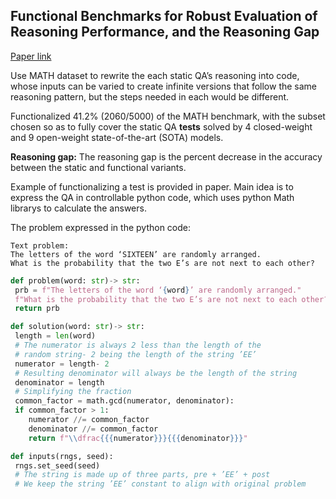 ## Functional Benchmarks for Robust Evaluation of Reasoning Performance, and the Reasoning Gap

[Paper link](https://arxiv.org/abs/2402.19450)

Use MATH dataset to rewrite the each static QA’s reasoning into code, whose inputs can be varied to create infinite versions that follow the same reasoning pattern, but the steps needed in each would be different. 

Functionalized 41.2% (2060/5000) of the MATH benchmark, with the subset chosen so as to fully cover the static QA **tests** solved by 4 closed-weight and 9 open-weight state-of-the-art (SOTA) models. 

**Reasoning gap:** The reasoning gap is the percent decrease in the accuracy between the static and functional variants.

 Example of functionalizing a test is provided in paper. Main idea is to express the QA in controllable python code, which uses python Math librarys to calculate the answers.

The problem expressed in the python code:
 ```
Text problem:
 The letters of the word ‘SIXTEEN’ are randomly arranged.
 What is the probability that the two E’s are not next to each other?
```

```Python
def problem(word: str)-> str:
 prb = f"The letters of the word ‘{word}’ are randomly arranged."
 f"What is the probability that the two E’s are not next to each other?"
 return prb

def solution(word: str)-> str:
 length = len(word)
 # The numerator is always 2 less than the length of the
 # random string- 2 being the length of the string ’EE’
 numerator = length- 2
 # Resulting denominator will always be the length of the string
 denominator = length
 # Simplifying the fraction
 common_factor = math.gcd(numerator, denominator):
 if common_factor > 1:
    numerator //= common_factor
    denominator //= common_factor
    return f"\\dfrac{{{numerator}}}{{{denominator}}}"

def inputs(rngs, seed):
 rngs.set_seed(seed)
 # The string is made up of three parts, pre + ’EE’ + post
 # We keep the string ’EE’ constant to align with original problem

```

